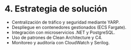 # 4. Estrategia de solución

- Centralización de tráfico y seguridad mediante YARP.
- Despliegue en contenedores gestionados (ECS Fargate).
- Integración con microservicios .NET y PostgreSQL.
- Uso de patrones de Clean Architecture y C4.
- Monitoreo y auditoría con CloudWatch y Serilog.
